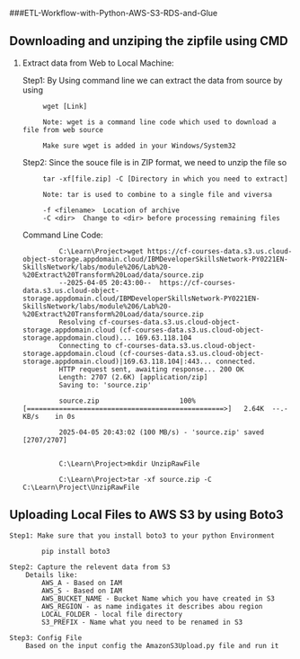 ###ETL-Workflow-with-Python-AWS-S3-RDS-and-Glue



## Downloading and unziping the zipfile using CMD

1. Extract data from Web to Local Machine:
	
	Step1: By Using command line we can extract the data from source by using

			wget [Link]

			Note: wget is a command line code which used to download a file from web source

			Make sure wget is added in your Windows/System32

	Step2: Since the souce file is in ZIP format, we need to unzip the file so

			tar -xf[file.zip] -C [Directory in which you need to extract]

			Note: tar is used to combine to a single file and viversa

			-f <filename>  Location of archive
			-C <dir>  Change to <dir> before processing remaining files

	Command Line Code:

				C:\Learn\Project>wget https://cf-courses-data.s3.us.cloud-object-storage.appdomain.cloud/IBMDeveloperSkillsNetwork-PY0221EN-SkillsNetwork/labs/module%206/Lab%20-%20Extract%20Transform%20Load/data/source.zip
				--2025-04-05 20:43:00--  https://cf-courses-data.s3.us.cloud-object-storage.appdomain.cloud/IBMDeveloperSkillsNetwork-PY0221EN-SkillsNetwork/labs/module%206/Lab%20-%20Extract%20Transform%20Load/data/source.zip
				Resolving cf-courses-data.s3.us.cloud-object-storage.appdomain.cloud (cf-courses-data.s3.us.cloud-object-storage.appdomain.cloud)... 169.63.118.104
				Connecting to cf-courses-data.s3.us.cloud-object-storage.appdomain.cloud (cf-courses-data.s3.us.cloud-object-storage.appdomain.cloud)|169.63.118.104|:443... connected.
				HTTP request sent, awaiting response... 200 OK
				Length: 2707 (2.6K) [application/zip]
				Saving to: 'source.zip'

				source.zip                    100%[=================================================>]   2.64K  --.-KB/s    in 0s

				2025-04-05 20:43:02 (100 MB/s) - 'source.zip' saved [2707/2707]


				C:\Learn\Project>mkdir UnzipRawFile

				C:\Learn\Project>tar -xf source.zip -C C:\Learn\Project\UnzipRawFile

## Uploading Local Files to AWS S3 by using Boto3

    Step1: Make sure that you install boto3 to your python Environment

            pip install boto3

    Step2: Capture the relevent data from S3
        Details like:
            AWS_A - Based on IAM
			AWS_S - Based on IAM
			AWS_BUCKET_NAME - Bucket Name which you have created in S3
			AWS_REGION - as name indigates it describes abou region
			LOCAL_FOLDER - local file directory
			S3_PREFIX - Name what you need to be renamed in S3

	Step3: Config File
		Based on the input config the AmazonS3Upload.py file and run it